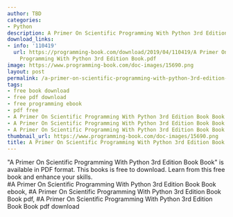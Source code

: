 ```yaml
---
author: TBD
categories:
- Python
description: A Primer On Scientific Programming With Python 3rd Edition Book Book
download_links:
- info: '110419'
  url: https://programming-book.com/download/2019/04/110419/A Primer On Scientific
    Programming With Python 3rd Edition Book.pdf
image: https://www.programming-book.com/doc-images/15690.png
layout: post
permalink: /a-primer-on-scientific-programming-with-python-3rd-edition-book-book.html
tags:
- free book download
- free pdf download
- free programming ebook
- pdf free
- A Primer On Scientific Programming With Python 3rd Edition Book Book ebook
- A Primer On Scientific Programming With Python 3rd Edition Book Book pdf
- A Primer On Scientific Programming With Python 3rd Edition Book Book pdf download
thumbnail_url: https://www.programming-book.com/doc-images/15690.png
title: A Primer On Scientific Programming With Python 3rd Edition Book Book
---
```


 
<div class="item-desc text-justify">
  "A Primer On Scientific Programming With Python 3rd Edition Book Book" is available in PDF format. This books is free to download. Learn from this free book and enhance your skills.
  <br>
  #A Primer On Scientific Programming With Python 3rd Edition Book Book ebook, #A Primer On Scientific Programming With Python 3rd Edition Book Book pdf, #A Primer On Scientific Programming With Python 3rd Edition Book Book pdf download
</div>